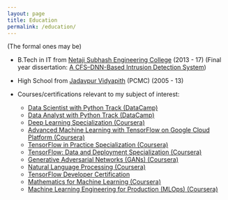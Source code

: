 ```yaml
---
layout: page
title: Education
permalink: /education/
---
```

(The formal ones may be)

  -   B.Tech in IT from [Netaji Subhash Engineering College](http://www.google.com/url?q=http%3A%2F%2Fnsec.ac.in&sa=D&sntz=1&usg=AFQjCNFe2EBGpA-oSLcYVmdISgkSmENcHg) (2013 - 17) (Final year dissertation: [A CFS–DNN-Based Intrusion Detection System](https://www.google.com/url?q=https%3A%2F%2Flink.springer.com%2Fchapter%2F10.1007%2F978-981-10-7901-6_19&sa=D&sntz=1&usg=AFQjCNG3tTcrgh7dSLAOYYjUY7PcCnpDQA))
-   High School from [Jadavpur Vidyapith](http://www.google.com/url?q=http%3A%2F%2Fjadavpurvidyapithhs.org%2F&sa=D&sntz=1&usg=AFQjCNEwgsSXPP9UKLU9PxZOHYFpMamXIA) (PCMC) (2005 - 13)
-   Courses/certifications relevant to my subject of interest:

    -   [Data Scientist with Python Track (DataCamp)](https://www.google.com/url?q=https%3A%2F%2Fwww.dropbox.com%2Fs%2Fo1asim0it9204nv%2FData%2520Scientist%2520with%2520Python%2520Track.pdf%3Fdl%3D0&sa=D&sntz=1&usg=AFQjCNEFFOHFcOzP0mGWOxA6PbOxJkcDow)
    -   [Data Analyst with Python Track (DataCamp)](https://www.google.com/url?q=https%3A%2F%2Fwww.dropbox.com%2Fs%2Fo1asim0it9204nv%2FData%2520Scientist%2520with%2520Python%2520Track.pdf%3Fdl%3D0&sa=D&sntz=1&usg=AFQjCNEFFOHFcOzP0mGWOxA6PbOxJkcDow)
    -   [Deep Learning Specialization (Coursera)](https://www.google.com/url?q=https%3A%2F%2Fwww.dropbox.com%2Fs%2Fey8tl7ci24bc81r%2FDeep%2520Learning%2520Specialization%2520Coursera.pdf%3Fdl%3D0&sa=D&sntz=1&usg=AFQjCNHv5b59FKsX9LSt2m8s1U3lLJnchQ)
    -   [Advanced Machine Learning with TensorFlow on Google Cloud Platform (Coursera)](https://www.google.com/url?q=https%3A%2F%2Fwww.dropbox.com%2Fs%2Fud6nuazsvcb4urt%2FAdvanced%2520Machine%2520Learning%2520with%2520TensorFlow%2520on%2520Google%2520Cloud%2520Platform.pdf%3Fdl%3D0&sa=D&sntz=1&usg=AFQjCNGVN8dCLRO7ug1CoiyHAC6xotLrbw)
    -   [TensorFlow in Practice Specialization (Coursera)](https://www.google.com/url?q=https%3A%2F%2Fwww.dropbox.com%2Fs%2Fusd3e3lk7vo8fm1%2FTensorFlow%2520in%2520Practice%2520Specialization.pdf%3Fdl%3D0&sa=D&sntz=1&usg=AFQjCNEfC8RyLfHCsQEE2lZs1fg-uRfRxw)
    -   [TensorFlow: Data and Deployment Specialization (Coursera)](https://www.google.com/url?q=https%3A%2F%2Fwww.coursera.org%2Faccount%2Faccomplishments%2Fspecialization%2F7WB6WXTY53JD&sa=D&sntz=1&usg=AFQjCNFhgcNQVNegGBgdXsuCkuEKWJW7wQ)
    -   [Generative Adversarial Networks (GANs) (Coursera)](https://www.coursera.org/account/accomplishments/specialization/certificate/3U5QXRJXRVZC)
    -   [Natural Language Processing (Coursera)](https://www.coursera.org/account/accomplishments/specialization/certificate/FS7WK2VD2464)
    -   [TensorFlow Developer Certification](https://www.credential.net/76305e02-01c7-4240-9612-09143a17e3b8#gs.oxvgq4)
    -   [Mathematics for Machine Learning (Coursera)](https://www.coursera.org/account/accomplishments/specialization/certificate/ENKE8EHF4UUJ)
    -   [Machine Learning Engineering for Production (MLOps) (Coursera)](https://www.coursera.org/account/accomplishments/specialization/39NHJ9FGN3TF)
